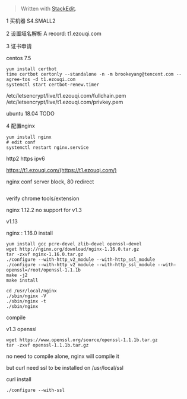 


> Written with [StackEdit](https://stackedit.io/).


1 买机器
S4.SMALL2

2 设置域名解析
A record: t1.ezouqi.com

3 证书申请

centos 7.5
```
yum install certbot
time certbot certonly --standalone -n -m brookeyang@tencent.com --agree-tos -d t1.ezouqi.com
systemctl start certbot-renew.timer
```
/etc/letsencrypt/live/t1.ezouqi.com/fullchain.pem
/etc/letsencrypt/live/t1.ezouqi.com/privkey.pem


ubuntu 18.04
TODO

4 配置nginx
```
yum install nginx
# edit conf
systemctl restart nginx.service
```
http2
https
ipv6

https://t1.ezouqi.com/(https://t1.ezouqi.com/)

nginx conf server block, 80 redirect
```
```

verify chrome tools/extension

nginx 1.12.2 no support for v1.3

v1.13


nginx : 1.16.0 install
```
yum install gcc pcre-devel zlib-devel openssl-devel
wget http://nginx.org/download/nginx-1.16.0.tar.gz
tar -zxvf nginx-1.16.0.tar.gz
./configure --with-http_v2_module --with-http_ssl_module
./configure --with-http_v2_module --with-http_ssl_module --with-openssl=/root/openssl-1.1.1b
make -j2
make install

cd /usr/local/nginx
./sbin/nginx -V
./sbin/nginx -t
./sbin/nginx
```
compile


v1.3 openssl

```
wget https://www.openssl.org/source/openssl-1.1.1b.tar.gz
tar -zxvf openssl-1.1.1b.tar.gz
```
no need to compile alone, nginx will compile it


but curl need ssl to be installed on /usr/local/ssl

curl install

```
./configure --with-ssl
```
<!--stackedit_data:
eyJoaXN0b3J5IjpbNDE5MjM1MzE3LC0xNzQ5MTMwMDYsNTc0MT
ExNjUzLC0xNzgyODg4MjgxLDk4NjQwNDY2LDE0NjcwNTA0Mjks
MTQwMjc0MTI0MiwtMjE1ODc2NjczLC0xOTU3MjI1MzMxLC0xNj
YzMzAwNjQ2LDIyMzA4MjQ2MSwxNTU2NTE5OTEyLC04NDcwMDA5
MTYsMjEwMjIxMTIyMSwtMjY3Njk1NTY4XX0=
-->